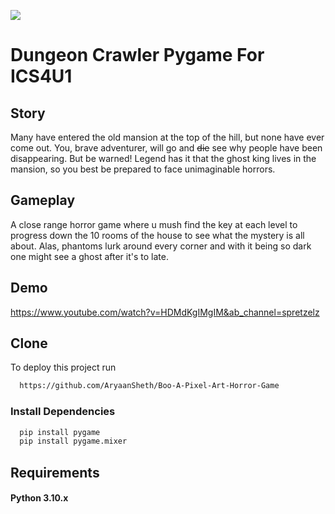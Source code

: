 ![](https://cdn.discordapp.com/attachments/482999520607600662/850193114199359508/boo_title_art.png)
# Dungeon Crawler Pygame For ICS4U1

## Story
Many have entered the old mansion at the top of the hill, but none have ever come out. You, brave adventurer, will go and ~~die~~ see why people have been disappearing.
But be warned! Legend has it that the ghost king lives in the mansion, so you best be prepared to face unimaginable horrors.

## Gameplay
A close range horror game where u mush find the key at each level to progress down the 10 rooms of the house to see what the mystery is all about. Alas, phantoms lurk around every corner and with it being so dark one might see a ghost after it's to late.

## Demo
https://www.youtube.com/watch?v=HDMdKgIMgIM&ab_channel=spretzelz

## Clone

To deploy this project run

```bash
  https://github.com/AryaanSheth/Boo-A-Pixel-Art-Horror-Game
```

### Install Dependencies
```bash
  pip install pygame
  pip install pygame.mixer
```

## Requirements
#### Python 3.10.x
